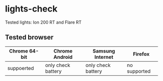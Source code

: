 # lights-check
Tested lights: Ion 200 RT and Flare RT 

## Tested browser 
Chrome 64-bit | Chrome Android     | Samsung Internet   | Firefox      
---           | ---                | ---                | --- 
suppoerted    | only check battery | only check battery | no supported 